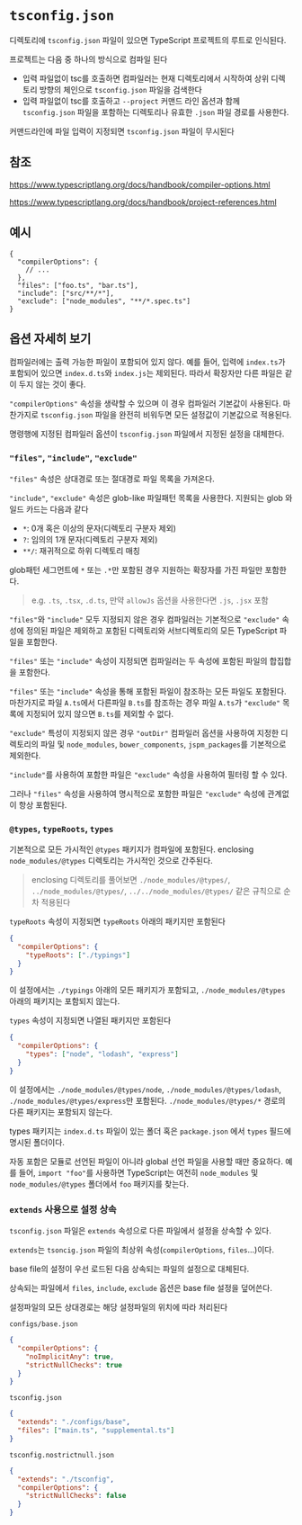 # `tsconfig.json`

디렉토리에 `tsconfig.json` 파일이 있으면 TypeScript 프로젝트의 루트로 인식된다.

프로젝트는 다음 중 하나의 방식으로 컴파일 된다

- 입력 파일없이 tsc를 호출하면 컴파일러는 현재 디렉토리에서 시작하여 상위 디렉토리 방향의 체인으로 `tsconfig.json` 파일을 검색한다
- 입력 파일없이 tsc를 호출하고 `--project` 커맨드 라인 옵션과 함께 `tsconfig.json` 파일을 포함하는 디렉토리나 유효한 `.json` 파일 경로를 사용한다.

커맨드라인에 파일 입력이 지정되면 `tsconfig.json` 파일이 무시된다

## 참조

<https://www.typescriptlang.org/docs/handbook/compiler-options.html>

<https://www.typescriptlang.org/docs/handbook/project-references.html>

## 예시

```jsonc
{
  "compilerOptions": {
    // ...
  },
  "files": ["foo.ts", "bar.ts"],
  "include": ["src/**/*"],
  "exclude": ["node_modules", "**/*.spec.ts"]
}
```

## 옵션 자세히 보기

컴파일러에는 출력 가능한 파일이 포함되어 있지 않다.
예를 들어, 입력에 `index.ts`가 포함되어 있으면 `index.d.ts`와 `index.js`는 제외된다.
따라서 확장자만 다른 파일은 같이 두지 않는 것이 좋다.

`"compilerOptions"` 속성을 생략할 수 있으며 이 경우 컴파일러 기본값이 사용된다.
마찬가지로 `tsconfig.json` 파일을 완전히 비워두면 모든 설정값이 기본값으로 적용된다.

명령행에 지정된 컴파일러 옵션이 `tsconfig.json` 파일에서 지정된 설정을 대체한다.

### `"files"`, `"include"`, `"exclude"`

`"files"` 속성은 상대경로 또는 절대경로 파일 목록을 가져온다.

`"include"`, `"exclude"` 속성은 glob-like 파일패턴 목록을 사용한다. 지원되는 glob 와일드 카드는 다음과 같다

- `*`: 0개 혹은 이상의 문자(디렉토리 구분자 제외)
- `?`: 임의의 1개 문자(디렉토리 구분자 제외)
- `**/`: 재귀적으로 하위 디렉토리 매칭

glob패턴 세그먼트에 `*` 또는 `.*`만 포함된 경우 지원하는 확장자를 가진 파일만 포함한다.

> e.g. `.ts`, `.tsx`, `.d.ts`, 만약 `allowJs` 옵션을 사용한다면 `.js`, `.jsx` 포함

`"files"`와 `"include"` 모두 지정되지 않은 경우 컴파일러는 기본적으로 `"exclude"` 속성에 정의된 파일은 제외하고
포함된 디렉토리와 서브디렉토리의 모든 TypeScript 파일을 포함한다.

`"files"` 또는 `"include"` 속성이 지정되면 컴파일러는 두 속성에 포함된 파일의 합집합을 포함한다.

`"files"` 또는 `"include"` 속성을 통해 포함된 파일이 참조하는 모든 파일도 포함된다.
마찬가지로 파일 `A.ts`에서 다른파일 `B.ts`를 참조하는 경우 파일 `A.ts`가 `"exclude"` 목록에 지정되어 있지 않으면 `B.ts`를 제외할 수 없다.

`"exclude"` 특성이 지정되지 않은 경우 `"outDir"` 컴파일러 옵션을 사용하여 지정한 디렉토리의 파일 및
`node_modules`, `bower_components`, `jspm_packages`를 기본적으로 제외한다.

`"include"`를 사용하여 포함한 파일은 `"exclude"` 속성을 사용하여 필터링 할 수 있다.

그러나 `"files"` 속성을 사용하여 명시적으로 포함한 파일은 `"exclude"` 속성에 관계없이 항상 포함된다.

### `@types`, `typeRoots`, `types`

기본적으로 모든 가시적인 `@types` 패키지가 컴파일에 포함된다.
enclosing `node_modules/@types` 디렉토리는 가시적인 것으로 간주된다.

> enclosing 디렉토리를 풀어보면 `./node_modules/@types/`, `../node_modules/@types/`, `../../node_modules/@types/` 같은 규칙으로 순차 적용된다

`typeRoots` 속성이 지정되면 `typeRoots` 아래의 패키지만 포함된다

```json
{
  "compilerOptions": {
    "typeRoots": ["./typings"]
  }
}
```

이 설정에서는 `./typings` 아래의 모든 패키지가 포함되고, `./node_modules/@types` 아래의 패키지는 포함되지 않는다.

`types` 속성이 지정되면 나열된 패키지만 포함된다

```json
{
  "compilerOptions": {
    "types": ["node", "lodash", "express"]
  }
}
```

이 설정에서는 `./node_modules/@types/node`, `./node_modules/@types/lodash`, `./node_modules/@types/express`만 포함된다.
`./node_modules/@types/*` 경로의 다른 패키지는 포함되지 않는다.

types 패키지는 `index.d.ts` 파일이 있는 폴더 혹은 `package.json` 에서 `types` 필드에 명시된 폴더이다.

자동 포함은 모듈로 선언된 파일이 아니라 global 선언 파일을 사용할 때만 중요하다.
예를 들어, `import "foo"`를 사용하면 TypeScript는 여전히 `node_modules` 및 `node_modules/@types` 폴더에서 `foo` 패키지를 찾는다.

### `extends` 사용으로 설정 상속

`tsconfig.json` 파일은 `extends` 속성으로 다른 파일에서 설정을 상속할 수 있다.

`extends`는 `tsoncig.json` 파일의 최상위 속성(`compilerOptions`, `files`...)이다.

base file의 설정이 우선 로드된 다음 상속되는 파일의 설정으로 대체된다.

상속되는 파일에서 `files`, `include`, `exclude` 옵션은 base file 설정을 덮어쓴다.

설정파일의 모든 상대경로는 해당 설정파일의 위치에 따라 처리된다

`configs/base.json`

```json
{
  "compilerOptions": {
    "noImplicitAny": true,
    "strictNullChecks": true
  }
}
```

`tsconfig.json`

```json
{
  "extends": "./configs/base",
  "files": ["main.ts", "supplemental.ts"]
}
```

`tsconfig.nostrictnull.json`

```json
{
  "extends": "./tsconfig",
  "compilerOptions": {
    "strictNullChecks": false
  }
}
```
